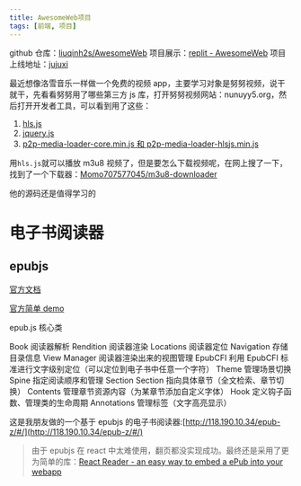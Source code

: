 ```yaml
---
title: AwesomeWeb项目
tags: [前端, 项目]
---
```


github 仓库：[liuqinh2s/AwesomeWeb](https://github.com/liuqinh2s/AwesomeWeb)
项目展示：[replit - AwesomeWeb](https://replit.com/@liuqinh2s/AwesomeWeb?v=1)
项目上线地址：[jujuxi](https://jujuxi.xyz)

最近想像洛雪音乐一样做一个免费的视频 app，主要学习对象是努努视频，说干就干，先看看努努用了哪些第三方 js 库，打开努努视频网站：nunuyy5.org，然后打开开发者工具，可以看到用了这些：

1. [hls.js](https://github.com/video-dev/hls.js/)
2. [jquery.js](https://jquery.com/)
3. [p2p-media-loader-core.min.js 和 p2p-media-loader-hlsjs.min.js](https://github.com/Novage/p2p-media-loader/tree/master)

<!-- more -->

用`hls.js`就可以播放 m3u8 视频了，但是要怎么下载视频呢，在网上搜了一下，找到了一个下载器：[Momo707577045/m3u8-downloader](https://github.com/Momo707577045/m3u8-downloader/blob/master/index.html)

他的源码还是值得学习的

# 电子书阅读器

## epubjs

[官方文档](http://epubjs.org/documentation/0.3/)

[官方简单 demo](http://futurepress.github.io/epub.js/examples/spreads.html)

epub.js 核心类

Book 阅读器解析
Rendition 阅读器渲染
Locations 阅读器定位
Navigation 存储目录信息
View Manager 阅读器渲染出来的视图管理
EpubCFI 利用 EpubCFI 标准进行文字级别定位（可以定位到电子书中任意一个字符）
Theme 管理场景切换
Spine 指定阅读顺序和管理 Section
Section 指向具体章节（全文检索、章节切换）
Contents 管理章节资源内容（为某章节添加自定义字体）
Hook 定义钩子函数、管理类的生命周期
Annotations 管理标签（文字高亮显示）

这是我朋友做的一个基于 epubjs 的电子书阅读器:[http://118.190.10.34/epub-z/#/](http://118.190.10.34/epub-z/#/)

> 由于 epubjs 在 react 中太难使用，翻页都没实现成功。最终还是采用了更为简单的库：[React Reader - an easy way to embed a ePub into your webapp](https://github.com/gerhardsletten/react-reader)
